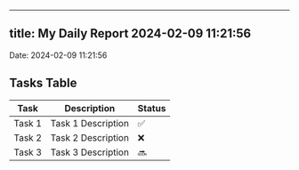 
---
title: My Daily Report 2024-02-09 11:21:56
---

Date: 2024-02-09 11:21:56

## Tasks Table

| Task | Description | Status |
|------|-------------|--------|
| Task 1 | Task 1 Description | ✅ |
| Task 2 | Task 2 Description | ❌ |
| Task 3 | Task 3 Description | 🔜 |
